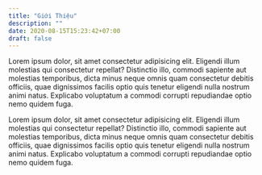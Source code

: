 ```yaml
---
title: "Giới Thiệu"
description: ""
date: 2020-08-15T15:23:42+07:00
draft: false
---
```


Lorem ipsum dolor, sit amet consectetur adipisicing elit. Eligendi illum molestias qui consectetur repellat? Distinctio illo, commodi sapiente aut molestias temporibus, dicta minus neque omnis quam consectetur debitis officiis, quae dignissimos facilis optio quis tenetur eligendi nulla nostrum animi natus. Explicabo voluptatum a commodi corrupti repudiandae optio nemo quidem fuga.

Lorem ipsum dolor, sit amet consectetur adipisicing elit. Eligendi illum molestias qui consectetur repellat? Distinctio illo, commodi sapiente aut molestias temporibus, dicta minus neque omnis quam consectetur debitis officiis, quae dignissimos facilis optio quis tenetur eligendi nulla nostrum animi natus. Explicabo voluptatum a commodi corrupti repudiandae optio nemo quidem fuga.
